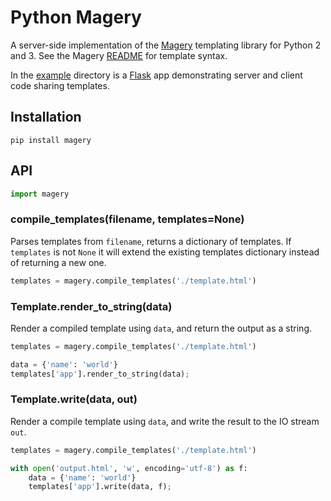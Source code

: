 # Python Magery

A server-side implementation of the [Magery][magery] templating library for
Python 2 and 3. See the Magery [README][magery] for template syntax.

In the [example](example) directory is a [Flask][flask] app demonstrating
server and client code sharing templates.

## Installation

```no-highlight
pip install magery
```

## API

```python
import magery
```

### compile_templates(filename, templates=None)

Parses templates from `filename`, returns a dictionary of templates.
If `templates` is not `None` it will extend the existing templates
dictionary instead of returning a new one.

```python
templates = magery.compile_templates('./template.html')
```

### Template.render\_to\_string(data)

Render a compiled template using `data`, and return the output as a
string.

```python
templates = magery.compile_templates('./template.html')

data = {'name': 'world'}
templates['app'].render_to_string(data);
```

### Template.write(data, out)

Render a compile template using `data`, and write the result to the IO
stream `out`.

```python
templates = magery.compile_templates('./template.html')

with open('output.html', 'w', encoding='utf-8') as f:
    data = {'name': 'world'}
    templates['app'].write(data, f);
```

[magery]: https://github.com/caolan/magery/
[flask]: http://flask.pocoo.org/
